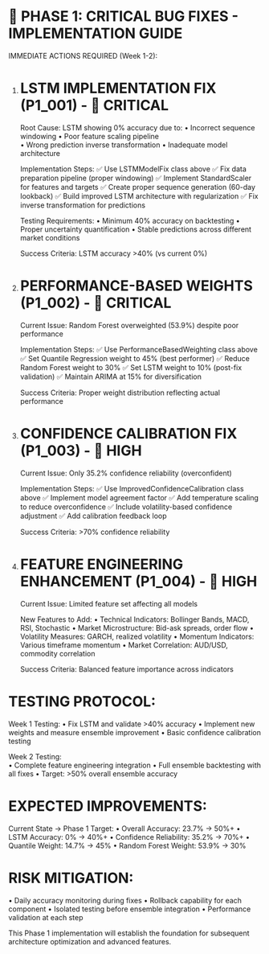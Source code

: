 
🚨 PHASE 1: CRITICAL BUG FIXES - IMPLEMENTATION GUIDE
=====================================================

IMMEDIATE ACTIONS REQUIRED (Week 1-2):

1. LSTM IMPLEMENTATION FIX (P1_001) - 🚨 CRITICAL
   ================================================
   
   Root Cause: LSTM showing 0% accuracy due to:
   • Incorrect sequence windowing
   • Poor feature scaling pipeline  
   • Wrong prediction inverse transformation
   • Inadequate model architecture
   
   Implementation Steps:
   ✅ Use LSTMModelFix class above
   ✅ Fix data preparation pipeline (proper windowing)
   ✅ Implement StandardScaler for features and targets
   ✅ Create proper sequence generation (60-day lookback)
   ✅ Build improved LSTM architecture with regularization
   ✅ Fix inverse transformation for predictions
   
   Testing Requirements:
   • Minimum 40% accuracy on backtesting
   • Proper uncertainty quantification
   • Stable predictions across different market conditions
   
   Success Criteria: LSTM accuracy >40% (vs current 0%)

2. PERFORMANCE-BASED WEIGHTS (P1_002) - 🚨 CRITICAL  
   ==================================================
   
   Current Issue: Random Forest overweighted (53.9%) despite poor performance
   
   Implementation Steps:
   ✅ Use PerformanceBasedWeighting class above
   ✅ Set Quantile Regression weight to 45% (best performer)
   ✅ Reduce Random Forest weight to 30%
   ✅ Set LSTM weight to 10% (post-fix validation)
   ✅ Maintain ARIMA at 15% for diversification
   
   Success Criteria: Proper weight distribution reflecting actual performance

3. CONFIDENCE CALIBRATION FIX (P1_003) - 🔴 HIGH
   ================================================
   
   Current Issue: Only 35.2% confidence reliability (overconfident)
   
   Implementation Steps:
   ✅ Use ImprovedConfidenceCalibration class above
   ✅ Implement model agreement factor
   ✅ Add temperature scaling to reduce overconfidence
   ✅ Include volatility-based confidence adjustment
   ✅ Add calibration feedback loop
   
   Success Criteria: >70% confidence reliability

4. FEATURE ENGINEERING ENHANCEMENT (P1_004) - 🔴 HIGH
   =====================================================
   
   Current Issue: Limited feature set affecting all models
   
   New Features to Add:
   • Technical Indicators: Bollinger Bands, MACD, RSI, Stochastic
   • Market Microstructure: Bid-ask spreads, order flow
   • Volatility Measures: GARCH, realized volatility
   • Momentum Indicators: Various timeframe momentum
   • Market Correlation: AUD/USD, commodity correlation
   
   Success Criteria: Balanced feature importance across indicators

TESTING PROTOCOL:
================

Week 1 Testing:
• Fix LSTM and validate >40% accuracy
• Implement new weights and measure ensemble improvement
• Basic confidence calibration testing

Week 2 Testing:  
• Complete feature engineering integration
• Full ensemble backtesting with all fixes
• Target: >50% overall ensemble accuracy

EXPECTED IMPROVEMENTS:
=====================

Current State → Phase 1 Target:
• Overall Accuracy: 23.7% → 50%+
• LSTM Accuracy: 0% → 40%+
• Confidence Reliability: 35.2% → 70%+
• Quantile Weight: 14.7% → 45%
• Random Forest Weight: 53.9% → 30%

RISK MITIGATION:
===============

• Daily accuracy monitoring during fixes
• Rollback capability for each component
• Isolated testing before ensemble integration
• Performance validation at each step

This Phase 1 implementation will establish the foundation for
subsequent architecture optimization and advanced features.
